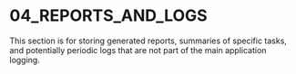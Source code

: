 # 04_REPORTS_AND_LOGS

This section is for storing generated reports, summaries of specific tasks, and potentially periodic logs that are not part of the main application logging.
